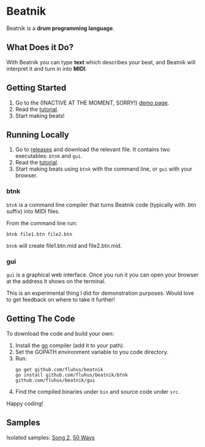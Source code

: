 # Beatnik

Beatnik is a **drum programming language**.

## What Does it Do?

With Beatnik you can type **text** which describes your beat, and Beatnik will interpret it and turn in into **MIDI**.

## Getting Started

1. Go to the (INACTIVE AT THE MOMENT, SORRY!) [demo page](https://beatnik-ihwgh.ondigitalocean.app/).
2. Read the [tutorial](https://github.com/fluhus/beatnik/blob/master/TUTORIAL.md).
3. Start making beats!

## Running Locally

1. Go to [releases](https://github.com/fluhus/beatnik/releases) and download the relevant file. It contains two executables: `btnk` and `gui`.
2. Read the [tutorial](https://github.com/fluhus/beatnik/blob/master/TUTORIAL.md).
3. Start making beats using `btnk` with the command line, or `gui` with your browser.

### btnk

`btnk` is a command line compiler that turns Beatnik code (typically with .btn suffix) into MIDI files.

From the command line run:

```
btnk file1.btn file2.btn
```

`btnk` will create file1.btn.mid and file2.btn.mid.

### gui

`gui` is a graphical web interface. Once you run it you can open your browser at the address it shows on the terminal.

This is an experimental thing I did for demonstration purposes. Would love to get feedback on where to take it further!

## Getting The Code

To download the code and build your own:

1. Install the [go](https://golang.org/) compiler (add it to your path).
2. Set the GOPATH environment variable to you code directory.
3. Run:  
   ```
   go get github.com/fluhus/beatnik
   go install github.com/fluhus/beatnik/btnk github.com/fluhus/beatnik/gui
   ```
4. Find the compiled binaries under `bin` and source code under `src`.

Happy coding!

## Samples

Isolated samples:
[Song 2](https://drive.google.com/file/d/1CVjNAYApnMNlhYOlAlGLJCB7WGvBDJO5/preview),
[50 Ways](https://drive.google.com/file/d/1qEw-5D6pLfflZBiCXrj60oeYwtHhJ1h_/preview)
